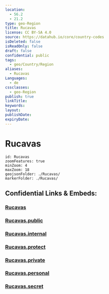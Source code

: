 ```yaml
---
location:
  - 56.2
  - 21.2
type: geo-Region
title: Rucavas
license: CC BY-SA 4.0
source: https://datahub.io/core/country-codes
isDeleted: false
isReadOnly: false
draft: false
confidential: public
tags:
  - geo/Country/Region
aliases:
  - Rucavas
Languages:
  - de
cssclasses:
  - geo-Region
publish: true
linkTitle:
keywords:
layout:
publishDate:
expiryDate:
---
```


# Rucavas

```leaflet
id: Rucavas
zoomFeatures: true 
minZoom: 4 
maxZoom: 18
geojsonFolder: ./Rucavas/
markerFolder: ./Rucavas/
```


## Confidential Links & Embeds: 

### [Rucavas](/_Standards/Earth/Continent/Europe/Europe~North/Latvia/Counties/Rucavas.md) 

### [Rucavas.public](/_public/Earth/Continent/Europe/Europe~North/Latvia/Counties/Rucavas.public.md) 

### [Rucavas.internal](/_internal/Earth/Continent/Europe/Europe~North/Latvia/Counties/Rucavas.internal.md) 

### [Rucavas.protect](/_protect/Earth/Continent/Europe/Europe~North/Latvia/Counties/Rucavas.protect.md) 

### [Rucavas.private](/_private/Earth/Continent/Europe/Europe~North/Latvia/Counties/Rucavas.private.md) 

### [Rucavas.personal](/_personal/Earth/Continent/Europe/Europe~North/Latvia/Counties/Rucavas.personal.md) 

### [Rucavas.secret](/_secret/Earth/Continent/Europe/Europe~North/Latvia/Counties/Rucavas.secret.md)

